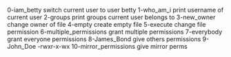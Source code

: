 0-iam_betty switch current user to user betty 
1-who_am_i print username of current user
2-groups print groups current user belongs to
3-new_owner change owner of file
4-empty create empty file
5-execute change file permission
6-multiple_permissions grant multiple permissions
7-everybody grant everyone permissions
8-James_Bond give others permissions
9-John_Doe -rwxr-x-wx
10-mirror_permissions give mirror perms 
